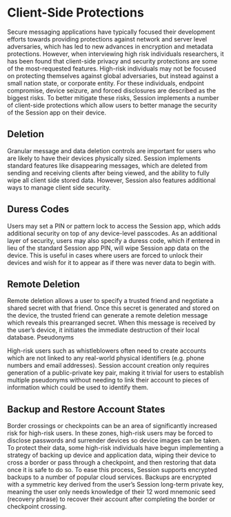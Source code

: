 # Client-Side Protections 

Secure messaging applications have typically focused their development efforts towards providing  protections against network and server level adversaries, which has led to new advances in encryption and metadata protections. However, when interviewing high risk individuals researchers, it has been found that client-side privacy and security protections are some of the most-requested features. High-risk individuals may not be focused on protecting themselves against global adversaries, but instead against a small nation state, or corporate entity. For these individuals, endpoint compromise, device seizure, and forced disclosures are described as the biggest risks. To better mitigate these risks, Session implements a number of client-side protections which allow users to better manage the security of the Session app on their device.

## Deletion

Granular message and data deletion controls are important for users who are likely to have their devices physically sized. Session implements standard features like disappearing messages, which are deleted from sending and receiving clients after being viewed, and the ability to fully wipe all client side stored data. However, Session also features additional ways to manage client side security. 

## Duress Codes 

Users may set a PIN or pattern lock to access the Session app, which adds additional security on top of any device-level passcodes. As an additional layer of security, users may also specify a duress code, which if entered in lieu of the standard Session app PIN, will wipe Session app data on the device. This is useful in cases where users are forced to unlock their devices and wish for it to appear as if there was never data to begin with. 

## Remote Deletion

Remote deletion allows a user to specify a trusted friend and negotiate a shared secret with that friend. Once this secret is generated and stored on the device, the trusted friend can generate a remote deletion message which reveals this prearranged secret. When this message is received by the user’s device, it initiates the immediate destruction of their local database.
Pseudonyms

High-risk users such as whistleblowers often need to create accounts which are not linked to any real-world physical identifiers (e.g. phone numbers and email addresses). Session account creation only requires generation of a public-private key pair, making it trivial for users to establish multiple pseudonyms without needing to link their account to pieces of information which could be used to identify them.  

## Backup and Restore Account States  

Border crossings or checkpoints can be an area of significantly increased risk for high-risk users. In these zones, high-risk users may be forced to disclose passwords and surrender devices so device images can be taken. To protect their data, some high-risk individuals have begun implementing a strategy of backing up device and application data, wiping their device to cross a border or pass through a checkpoint, and then restoring that data once it is safe to do so. To ease this process, Session supports encrypted backups to a number of popular cloud services. Backups are encrypted with a symmetric key derived from the user’s Session long-term private key, meaning the user only needs knowledge of their 12 word mnemonic seed (recovery phrase) to recover their account after completing the border or checkpoint crossing. 
